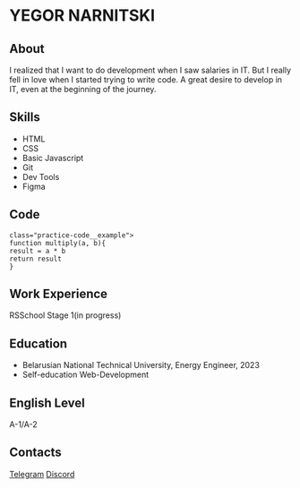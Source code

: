# YEGOR NARNITSKI
## About
I realized that I want to do development when I saw salaries in IT. But I really fell in love when I started trying to write code. A great desire to develop in IT, even at the beginning of the journey.
## Skills
 - HTML
 - CSS
 - Basic Javascript
 - Git
 - Dev Tools
 - Figma
 ## Code
```
class="practice-code__example">
function multiply(a, b){
result = a * b
return result
}
```
## Work Experience
RSSchool Stage 1(in progress)

## Education
 - Belarusian National Technical University, Energy Engineer, 2023 
 - Self-education Web-Development

 ## English Level
A-1/A-2

## Contacts
[Telegram](t.me/egoleps)
[Discord](https://discordapp.com/users/988883824144416808/)